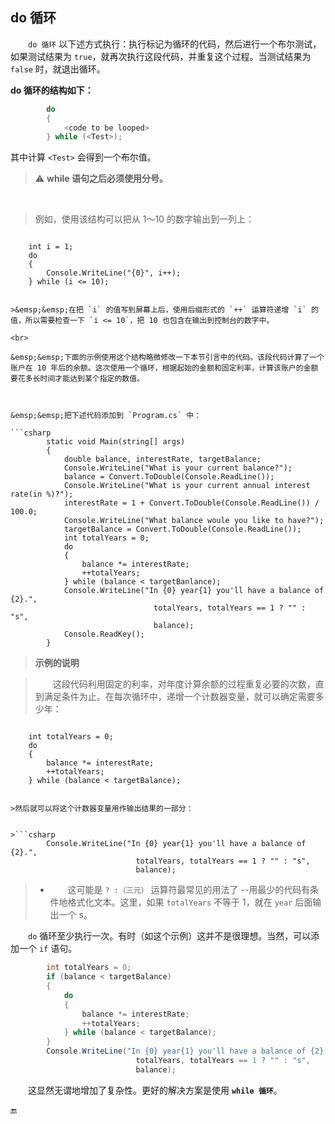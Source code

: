 ## do 循环

&emsp;&emsp;`do 循环` 以下述方式执行：执行标记为循环的代码，然后进行一个布尔测试，如果测试结果为 `true`，就再次执行这段代码，并重复这个过程。当测试结果为 `false` 时，就退出循环。

**do 循环的结构如下：**

```csharp
        do
        {
            <code to be looped>
        } while (<Test>);
```
其中计算 `<Test>` 会得到一个布尔值。

>⚠️  **while 语句之后必须使用分号。**

<br>

>例如，使用该结构可以把从 1～10 的数字输出到一列上：

>```csharp
        int i = 1;
        do
        {
            Console.WriteLine("{0}", i++);
        } while (i <= 10);
```

>&emsp;&emsp;在把 `i` 的值写到屏幕上后，使用后缀形式的 `++` 运算符递增 `i` 的值，所以需要检查一下 `i <= 10`，把 10 也包含在输出到控制台的数字中。

<br>

&emsp;&emsp;下面的示例使用这个结构略微修改一下本节引言中的代码。该段代码计算了一个账户在 10 年后的余额。这次使用一个循环，根据起始的金额和固定利率，计算该账户的金额要花多长时间才能达到某个指定的数值。



&emsp;&emsp;把下述代码添加到 `Program.cs` 中：

```csharp
        static void Main(string[] args)
        {
            double balance, interestRate, targetBalance;
            Console.WriteLine("What is your current balance?");
            balance = Convert.ToDouble(Console.ReadLine());
            Console.WriteLine("What is your current annual interest rate(in %)?");
            interestRate = 1 + Convert.ToDouble(Console.ReadLine()) / 100.0;
            Console.WriteLine("What balance woule you like to have?");
            targetBalance = Convert.ToDouble(Console.ReadLine());
            int totalYears = 0;
            do
            {
                balance *= interestRate;
                ++totalYears;
            } while (balance < targetBanlance);
            Console.WriteLine("In {0} year{1} you'll have a balance of {2}.",
                                totalYears, totalYears == 1 ? "" : "s", 
                                balance);
            Console.ReadKey();
        }
```

>**示例的说明**

>&emsp;&emsp;这段代码利用固定的利率，对年度计算余额的过程重复必要的次数，直到满足条件为止。在每次循环中，递增一个计数器变量，就可以确定需要多少年：

>```csharp
        int totalYears = 0;
        do
        {
            balance *= interestRate;
            ++totalYears;
        } while (balance < targetBalance);
```

>然后就可以将这个计数器变量用作输出结果的一部分：


>```csharp
        Console.WriteLine("In {0} year{1} you'll have a balance of {2}.",
                            totalYears, totalYears == 1 ? "" : "s", 
                            balance);
```

> * &emsp;&emsp;这可能是 `? :（三元）` 运算符最常见的用法了 --用最少的代码有条件地格式化文本。这里，如果 `totalYears` 不等于 1，就在 `year` 后面输出一个 s。

&emsp;&emsp;`do` 循环至少执行一次。有时（如这个示例）这并不是很理想。当然，可以添加一个 `if` 语句。

```csharp
        int totalYears = 0;
        if (balance < targetBalance)
        {
            do
            {
                balance *= interestRate;
                ++totalYears;
            } while (balance < targetBalance);
        }
        Console.WriteLine("In {0} year{1} you'll have a balance of {2}.",
                            totalYears, totalYears == 1 ? "" : "s",
                            balance);
```


&emsp;&emsp;这显然无谓地增加了复杂性。更好的解决方案是使用 **`while 循环`**。




🔚